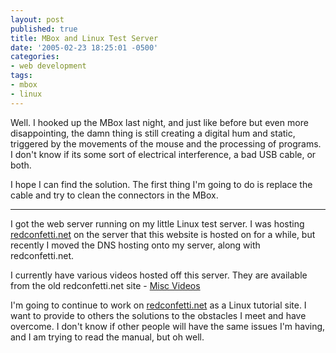 ```yaml
---
layout: post
published: true
title: MBox and Linux Test Server
date: '2005-02-23 18:25:01 -0500'
categories:
- web development
tags:
- mbox
- linux
---
```


Well. I hooked up the MBox last night, and just like before but even more
disappointing, the damn thing is still creating a digital hum and static,
triggered by the movements of the mouse and the processing of programs. I don't
know if its some sort of electrical interference, a bad USB cable, or both.

I hope I can find the solution. The first thing I'm going to do is replace the
cable and try to clean the connectors in the MBox.

----

I got the web server running on my little Linux test server. I was hosting
[redconfetti.net] on the server that this website is hosted on for a while,
but recently I moved the DNS hosting onto my server, along with
redconfetti.net.
<!--more-->

I currently have various videos hosted off this server. They are available
from the old redconfetti.net site - [Misc Videos]

I'm going to continue to work on [redconfetti.net] as a Linux tutorial site. I
want to provide to others the solutions to the obstacles I meet and have
overcome. I don't know if other people will have the same issues I'm having,
and I am trying to read the manual, but oh well.

[Misc Videos]: http://dime76.dizinc.com/~rednet/video/
[redconfetti.net]: http://www.redconfetti.net/
